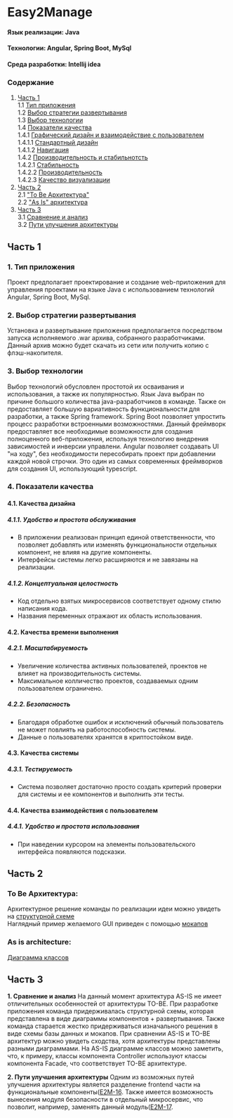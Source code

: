 # Easy2Manage

#### Язык реализации: Java  
#### Технологии: Angular, Spring Boot, MySql 
#### Среда разработки: Intellij idea

### Содержание
1. [Часть 1](#part1) <br>
  1.1 [Тип приложения](#1) <br>
  1.2 [Выбор стратегии развертывания](#2) <br>
  1.3 [Выбор технологии](#3) <br>
  1.4 [Показатели качества](#4) <br>
    	1.4.1 [Графический дизайн и взаимодействие с пользователем](#4.1) <br>
		1.4.1.1 [Стандартный дизайн](#4.1.1) <br>
		1.4.1.2 [Навигация](#4.1.2) <br>
	1.4.2 [Производительность и стабильнотсть](#4.2) <br>
		1.4.2.1 [Стабильность](#4.2.1) <br>
		1.4.2.2 [Производительность](#4.2.2) <br>
		1.4.2.3 [Качество визуализации](#4.2.3) <br>
2. [Часть 2](#part2) <br>
	2.1 ["To Be Архитектура"](#to_be) <br>
  	2.2 ["As Is" архитектура](#as_is) <br>
3. [Часть 3](#part3)   
  3.1 [Сравнение и анализ](#compare_and_analysis)   
  3.2 [Пути улучшения архитектуры](#way_upgrade)  


## Часть 1 <a name="part1"></a>

### 1. Тип приложения <a name="1"></a>
Проект предполагает проектирование и создание web-приложения для управления проектами на языке Java с использованием технологий Angular, Spring Boot, MySql.

### 2. Выбор стратегии развертывания <a name="2"></a>
Установка и развертывание приложения предполагается посредством запуска исполняемого .war архива, собранного разработчиками. Данный архив можно будет скачать из сети или получить копию с флэш-накопителя.

### 3. Выбор технологии <a name="3"></a>
Выбор технологий обусловлен простотой их осваивания и использования, а также их популярностью.
Язык Java выбран по причине большого количества java-разработчиков в команде. Также он предоставляет большую вариативность функциональности для разработки, а также Spring framework. 
Spring Boot позволяет упростить процесс разработки встроенными возможностями. Данный фреймворк предоставляет все необходимые возможности для создания полноценного веб-приложения, используя технологию внедрения зависимостей и инверсии управлени.
Angular позволяет создавать UI "на ходу", без необходимости пересобирать проект при добавлении каждой новой строчки. Это один из самых современных фреймворков для создания UI, использующий typescript. 

### 4. Показатели качества <a name="4"></a>
#### 4.1. Качества дизайна<a name="4.1"></a>
##### 4.1.1. Удобство и простота обслуживания <a name="4.1.1"></a>
* В приложении реализован принцип единой ответственности, что позволяет добавлять или изменять функциональности отдельных компонент, не влияя на другие компоненты.
* Интерфейсы системы легко расширяются и не завязаны на реализации. 
##### 4.1.2. Концептуальная целостность <a name="4.1.2"></a>
* Код отдельно взятых микросервисов соответствует одному стилю написания кода.
* Названия переменных отражают их область использования.
#### 4.2. Качества времени выполнения <a name="4.3"></a>
##### 4.2.1. Масштабируемость <a name="4.3.1"></a>
* Увеличение количества активных пользователей, проектов не влияет на производительность системы.
* Максимальное колличество проектов, создаваемых одним пользователем ограничено.
##### 4.2.2. Безопасность <a name="4.3.2"></a>
* Благодаря обработке ошибок и исключений обычный пользователь не может повлиять на работоспособность системы.
* Данные о пользователях хранятся в криптостойком виде.
#### 4.3. Качества системы <a name="4.3"></a>
##### 4.3.1. Тестируемость <a name="4.3.1"></a>
* Система позволяет достаточно просто создать критерий проверки для системы и ее компонентов и выполнить эти тесты.
#### 4.4. Качества взаимодействия с пользователем <a name="4.3"></a>
##### 4.4.1. Удобство и простота использования <a name="4.3.1"></a>
* При наведении курсором на элементы пользовательского интерфейса появляются подсказки.
## Часть 2 <a name="part2"/></a>

### To Be Архитектура: <a name="to_be"></a>
Архитектурное решение команды по реализации идеи можно увидеть на [структурной схеме](https://github.com/IlyaMarkevichV/Easy2Manage/blob/master/Documentation/diagrams/structure/%D0%A1%D1%82%D1%80%D1%83%D0%BA%D1%82%D1%83%D1%80%D0%BD%D0%B0%D1%8F%20%D1%81%D1%85%D0%B5%D0%BC%D0%B0.PNG) <br>
Наглядный пример желаемого GUI приведен с помощью [мокапов](https://github.com/IlyaMarkevichV/Easy2Manage/tree/master/Documentation/mockup) <br>
  
### As is architecture:<a name="as_is"/></a>
[Диаграмма классов](https://github.com/IlyaMarkevichV/Easy2Manage/blob/master/Documentation/diagrams/class/class-diagram.jpg)  <br>

## Часть 3 <a name="part3"/></a>

**1. Сравнение и анализ** <a name="compare_and_analysis"/></a>
На данный момент архитектура AS-IS не имеет отличительных особенностей от архитектуры TO-BE. При разработке приложения команда придерживалась структурной схемы, которая представлена в виде диаграммы компонентов + развертывания. Также команда старается жестко придерживаться изначального решения в виде схемы базы данных и мокапов. При сравнении AS-IS и TO-BE архитектур можно увидеть сходства, хотя архитектуры представлены разными диаграммами. На AS-IS диаграмме классов можно заметить, что, к примеру, классы компонента Controller используют классы компонента Facade, что соответствует TO-BE архитектуре.

**2. Пути улучшения архитектуры** <a name="way_upgrade"/></a>
Одним из возможных путей улучшения архитектуры является разделение frontend части на функциональные компоненты([E2M-16](https://trello.com/c/74Fto685/36-e2m-16-dev-%D1%80%D0%B0%D0%B7%D0%B4%D0%B5%D0%BB%D0%B5%D0%BD%D0%B8%D0%B5-frontend-%D0%BD%D0%B0-%D1%84%D1%83%D0%BD%D0%BA%D1%86%D0%B8%D0%BE%D0%BD%D0%B0%D0%BB%D1%8C%D0%BD%D1%8B%D0%B5-%D0%BA%D0%BE%D0%BC%D0%BF%D0%BE%D0%BD%D0%B5%D0%BD%D1%82%D1%8B). Также имеется возможность вынесения модуля безопасности в отдельный микросервис, что позволит, например, заменять данный модуль([E2M-17](https://trello.com/c/5eFBb2An/37-e2m-17-dev-%D0%B2%D1%8B%D0%BD%D0%B5%D1%81%D0%B5%D0%BD%D0%B8%D0%B5-security-%D0%BC%D0%BE%D0%B4%D1%83%D0%BB%D1%8F-%D0%B2-%D0%BE%D1%82%D0%B4%D0%B5%D0%BB%D1%8C%D0%BD%D1%8B%D0%B9-%D0%BC%D0%B8%D0%BA%D1%80%D0%BE%D1%81%D0%B5%D1%80%D0%B2%D0%B8%D1%81). 
